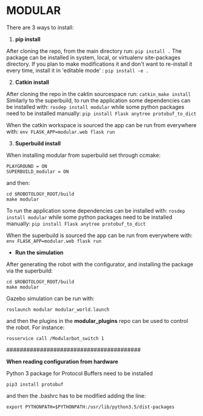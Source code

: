 # MODULAR

There are 3 ways to install:

1. **pip install**

After cloning the repo, from the main directory run:
`pip install .`
The package can be installed in system, local, or virtualenv site-packages directory.
If you plan to make modifications it and don't want to re-install it every time, install it in 'editable mode' :
`pip install -e .`

2. **Catkin install**

After cloning the repo in the caktin sourcespace run:
`catkin_make install`
Similarly to the superbuild, to run the application some dependencies can be installed with:
```rosdep install modular```
while some python packages need to be installed manually:
```pip install Flask anytree protobuf_to_dict```

When the catkin workspace is sourced the app can be run from everywhere with:
```env FLASK_APP=modular.web flask run```

3. **Superbuild install**

When installing modular from superbuild set through ccmake:
```
PLAYGROUND = ON
SUPERBUILD_modular = ON
```
and then:
```
cd $ROBOTOLOGY_ROOT/build
make modular
```
To run the application some dependencies can be installed with:
```rosdep install modular```
while some python packages need to be installed manually:
```pip install Flask anytree protobuf_to_dict```

When the superbuild is sourced the app can be run from everywhere with:
```env FLASK_APP=modular.web flask run```

  - **Run the simulation**

  After generating the robot with the configurator, and installing the package via the superbuild: 

  ```
  cd $ROBOTOLOGY_ROOT/build
  make modular 
  ```

  Gazebo simulation can be run with:

  ` roslaunch modular modular_world.launch `

  and then the plugins in the **modular_plugins** repo can be used to control the robot. For instance:

  ` rosservice call /Modularbot_switch 1 `
  
########################################

**When reading configuration from hardware**

Python 3 package for Protocol Buffers need to be installed 

` pip3 install protobuf `

and then the .bashrc has to be modified adding the line:

` export PYTHONPATH=$PYTHONPATH:/usr/lib/python3.5/dist-packages `
